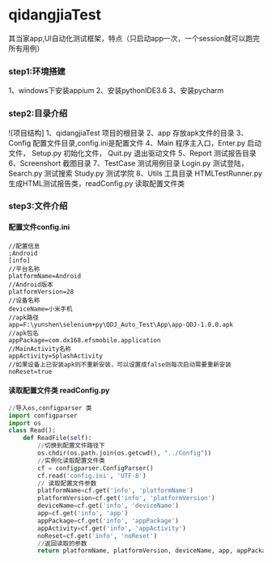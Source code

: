 # qidangjiaTest
其当家app,UI自动化测试框架，特点（只启动app一次，一个session就可以跑完所有用例）
### step1:环境搭建
1、windows下安装appium
2、安装pythonIDE3.6
3、安装pycharm

### step2:目录介绍
![项目结构]
1、qidangjiaTest 项目的根目录
2、app 存放apk文件的目录
3、Config 配置文件目录,config.ini是配置文件
4、Main 程序主入口，Enter.py 启动文件， Setup.py 初始化文件， Quit.py 退出驱动文件
5、Report 测试报告目录
6、Screenshort 截图目录
7、TestCase 测试用例目录 Login.py 测试登陆，Search.py 测试搜索 Study.py 测试学院
8、Utils 工具目录 HTMLTestRunner.py 生成HTML测试报告类，readConfig.py 读取配置文件类

### step3:文件介绍
#### 配置文件config.ini
	//配置信息  
	;Android   
	[info]
	//平台名称  
	platformName=Android  
	//Android版本  
	platformVersion=28  
	//设备名称  
	deviceName=小米手机
	//apk路径  
	app=F:\yunshen\selenium+py\QDJ_Auto_Test\App\app-QDJ-1.0.0.apk
	//apk包名  
	appPackage=com.dx168.efsmobile.application
	//MainActivity名称  
	appActivity=SplashActivity
	//如果设备上已安装apk则不重新安装，可以设置成false则每次启动需要重新安装  
	noReset=true
#### 读取配置文件类 readConfig.py
```python  
//导入os,configparser 类
import configparser
import os      
class Read():  
	def ReadFile(self):  
		//切换到配置文件路径下    
		os.chdir(os.path.join(os.getcwd(), "../Config"))  
		//实例化读取配置文件类    
		cf = configparser.ConfigParser()   
		cf.read('config.ini', 'UTF-8')  
		// 读取配置文件参数    
		platformName=cf.get('info', 'platformName')  
		platformVersion=cf.get('info', 'platformVersion')  
		deviceName=cf.get('info', 'deviceName')  
		app=cf.get('info', 'app')  
		appPackage=cf.get('info', 'appPackage')  
		appActivity=cf.get('info', 'appActivity')  
		noReset=cf.get('info', 'noReset')  
		//返回读取的参数    
		return platformName, platformVersion, deviceName, app, appPackage, appActivity, noReset  
```  
	
